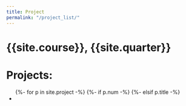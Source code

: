 ```yaml
---
title: Project
permalink: "/project_list/"
---
```


# {{site.course}}, {{site.quarter}}

# Projects:

<ul>
    {%- for p in site.project -%}
        {%- if p.num -%}
	{%- elsif p.title -%}
          <li><a href="{{p.url | relative_url}}>{{p.title}}</a></li>	
	{%- endif -%}
    {%- endfor -%}
</ul>

{% include project_table.html %}

